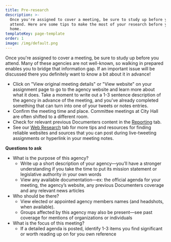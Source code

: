 ```yaml
---
title: Pre-research
description: >-
  Once you're assigned to cover a meeting, be sure to study up before you
  attend. Here are some tips to make the most of your research before you leave
  home.
templateKey: page-template
order: 1
image: /img/default.png
---
```

Once you're assigned to cover a meeting, be sure to study up before you attend. Many of these agencies are not well-known, so walking in prepared enables you to bridge that information gap. If an important issue will be discussed there you definitely want to know a bit about it in advance!

* Click on "View original meeting details" or "View website" on your assignment page to go to the agency website and learn more about what it does. Take a moment to write out a 1-3 sentence description of the agency in advance of the meeting, and you've already completed something that can turn into one of your tweets or notes entries.
* Confirm the meeting time and place. Committee meetings at City Hall are often shifted to a different room.
* Check for relevant previous Documenters content in the [Reporting](https://chicago.documenters.org/reporting/) tab.
* See our [Web Research](https://fieldguide.documenters.org/on-assignment/web-research/) tab for more tips and resources for finding reliable websites and sources that you can post during live-tweeting assignments or hyperlink in your meeting notes.

**Questions to ask**

* What is the purpose of this agency?
  * Write up a short description of your agency––you’ll have a stronger understanding if you take the time to put its mission statement or legislative authority in your own words
  * View any available documentation—ex: the official agenda for your meeting, the agency’s website, any previous Documenters coverage and any relevant news articles
* Who should be there?
  * View elected or appointed agency members names (and headshots, when available).
  * Groups affected by this agency may also be present—see past coverage for mentions of organizations or individuals
* What is the focus of this meeting?
  * If a detailed agenda is posted, identify 1-3 items you find significant or worth reading up on for you own reference
